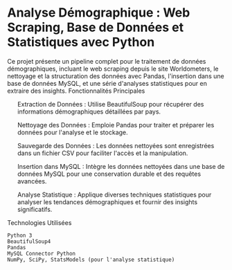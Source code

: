<h1> Analyse Démographique : Web Scraping, Base de Données et Statistiques avec Python </h1>

Ce projet présente un pipeline complet pour le traitement de données démographiques, incluant le web scraping depuis le site Worldometers, le nettoyage et la structuration des données avec Pandas, l'insertion dans une base de données MySQL, et une série d'analyses statistiques pour en extraire des insights.
Fonctionnalités Principales

 <ul>Extraction de Données : Utilise BeautifulSoup pour récupérer des informations démographiques détaillées par pays.</ul>
 <ul>Nettoyage des Données : Emploie Pandas pour traiter et préparer les données pour l'analyse et le stockage. </ul> 
 <ul>Sauvegarde des Données : Les données nettoyées sont enregistrées dans un fichier CSV pour faciliter l'accès et la manipulation. </ul>
 <ul>Insertion dans MySQL : Intègre les données nettoyées dans une base de données MySQL pour une conservation durable et des requêtes avancées. </ul> 
 <ul>Analyse Statistique : Applique diverses techniques statistiques pour analyser les tendances démographiques et fournir des insights significatifs. </ul>

Technologies Utilisées

    Python 3
    BeautifulSoup4
    Pandas
    MySQL Connector Python
    NumPy, SciPy, StatsModels (pour l'analyse statistique)
